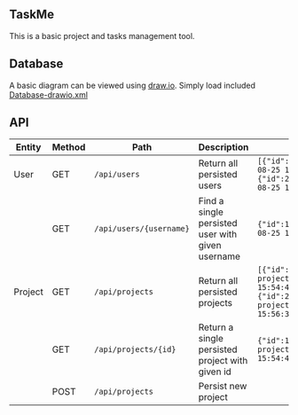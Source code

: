 ## TaskMe

This is a basic project and tasks management tool.

## Database

A basic diagram can be viewed using [draw.io](https://www.draw.io/). Simply load included [Database-drawio.xml](Database-drawio.xml)

## API

| Entity        |Method|Path          |Description| Example response|
| ------------- |------|--------------|-----------|-----------------|
|User   |GET    |`/api/users`           |Return all persisted users|`[{"id":1,"name":"bob","email":"bob@test.com","created_at":"2017-08-25 14:26:57","updated_at":"2017-08-25 22:57:22"}, {"id":2,"name":"john","email":"john@test.com","created_at":"2017-08-25 17:17:02","updated_at":"2017-08-25 17:17:02"}]`|
|       |GET    |`/api/users/{username}`|Find a single persisted user with given username|`{"id":1,"name":"bob","email":"bob@test.com","created_at":"2017-08-25 14:26:57","updated_at":"2017-08-25 22:57:22"}`|
|Project|GET    |`/api/projects`        |Return all persisted projects|`[{"id":1,"name":"Project A","description":"Sample description for project A.","creator":2,"created_at":"2017-08-26 15:54:42","updated_at":"2017-08-26 15:54:42"},{"id":2,"name":"Project B","description":"Sample description for project B.","creator":2,"created_at":"2017-08-26 15:56:36","updated_at":"2017-08-26 15:56:36"}]`|
|       |GET    |`/api/projects/{id}`   |Return a single persisted project with given id|`{"id":1,"name":"Project A","description":"Sample description for project A.","creator":2,"created_at":"2017-08-26 15:54:42","updated_at":"2017-08-26 15:54:42"}`|
|       |POST   |`/api/projects`        |Persist new project|